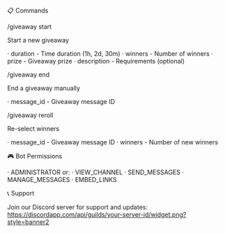📋 Commands

/giveaway start

Start a new giveaway

· duration - Time duration (1h, 2d, 30m)
· winners - Number of winners
· prize - Giveaway prize
· description - Requirements (optional)

/giveaway end

End a giveaway manually

· message_id - Giveaway message ID

/giveaway reroll

Re-select winners

· message_id - Giveaway message ID
· winners - Number of new winners

🎮 Bot Permissions

· ADMINISTRATOR or:
· VIEW_CHANNEL
· SEND_MESSAGES
· MANAGE_MESSAGES
· EMBED_LINKS

📞 Support

Join our Discord server for support and updates:
https://discordapp.com/api/guilds/your-server-id/widget.png?style=banner2
